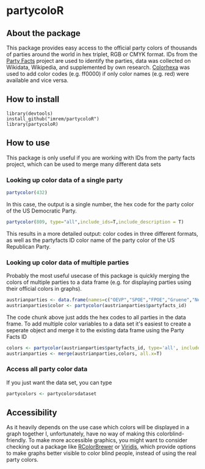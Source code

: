 partycoloR
================




About the package
-----------------
This package provides easy access to the official party colors of thousands of parties around the world in hex triplet, RGB or CMYK format. 
IDs from the [Party Facts](https://partyfacts.herokuapp.com) project  are used to identify the parties, data was collected on Wikidata, Wikipedia, and supplemented by own research.
[Colorhexa](https://www.colorhexa.com) was used to add color codes (e.g. ff0000) if only color names (e.g. red) were available and vice versa.


How to install
--------------

``` eval
library(devtools)
install_github("imrem/partycoloR")
library(partycoloR)
```


How to use
--------------

This package is only useful if you are working with IDs from the party facts project, which can be used to merge many different data sets

### Looking up color data of a single party
``` R
partycolor(432)
```
In this case, the output is a single number, the hex code for the party color of the US Democratic Party.

``` R
partycolor(809, type="all",include_ids=T,include_description = T)
```
This results in a more detailed output: color codes in three different formats, as well as the partyfacts ID color name of the party color of the US Republican Party.


### Looking up color data of multiple parties
Probably the most useful usecase of this package is quickly merging the colors of multiple parties to a data frame (e.g. for displaying parties using their official colors in graphs).

``` R
austrianparties <- data.frame(names=c("OEVP","SPOE","FPOE","Gruene","Neos"), partyfacts_id=c(1329,1384,463,1659,1970))
austrianparties$color <- partycolor(austrianparties$partyfacts_id)
```
The code chunk above just adds the hex codes to all parties in the data frame. To add multiple color variables to a data set it's easiest to create a seperate object and merge it to the existing data frame using the Party Facts ID
``` R
colors <- partycolor(austrianparties$partyfacts_id, type='all', include_ids = TRUE, include_description = TRUE, include_source = TRUE)
austrianparties <- merge(austrianparties,colors, all.x=T)
```

### Access all party color data
If you just want the data set, you can type
``` R
partycolors <- partycolorsdataset
```

Accessibility
--------------
As it heavily depends on the use case which colors will be displayed in a graph together I, unfortunately, have no way of making this colorblind-friendly. To make more accessible graphics, you might want to consider checking out a package like [RColorBrewer](https://cran.r-project.org/web/packages/RColorBrewer/index.html) or [Viridis](https://cran.r-project.org/web/packages/viridis/index.html), which provide options to make graphs better visible to color blind people, instead of using the real party colors.

